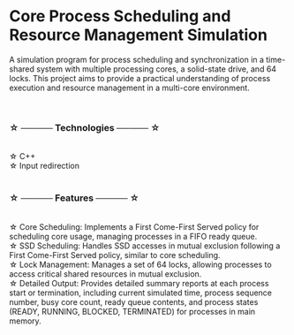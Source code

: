 # Core Process Scheduling and Resource Management Simulation

A simulation program for process scheduling and synchronization in a time-shared system with multiple processing cores, a solid-state drive, and 64 locks. This project aims to provide a practical understanding of process execution and resource management in a multi-core environment.

<br>

### ☆ ───── Technologies ───── ☆

<br>
☆ C++ <br>
☆ Input redirection <br>
<br>

### ☆ ───── Features ───── ☆

 <br>
☆ Core Scheduling: Implements a First Come-First Served policy for scheduling core usage, managing processes in a FIFO ready queue. <br>
☆ SSD Scheduling: Handles SSD accesses in mutual exclusion following a First Come-First Served policy, similar to core scheduling. <br>
☆ Lock Management: Manages a set of 64 locks, allowing processes to access critical shared resources in mutual exclusion. <br>
☆ Detailed Output: Provides detailed summary reports at each process start or termination, including current simulated time, process sequence number, busy core count, ready queue contents, and process states (READY, RUNNING, BLOCKED, TERMINATED) for processes in main memory. <br>

 <br>
